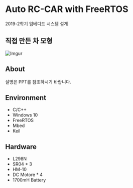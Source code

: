 <!-- Item Manager -->
# Auto RC-CAR with FreeRTOS
2019-2학기 임베디드 시스템 설계

<!-- ABOUT THE PROJECT -->
## 직접 만든 차 모형

![Imgur](https://i.imgur.com/WvcCPk8.jpg)


## About

설명은 PPT를 참조하시기 바랍니다.

<!-- Environment -->
## Environment
* C/C++
* Windows 10
* FreeRTOS
* Mbed
* Keil

## Hardware
* L298N
* SR04 * 3
* HM-10
* DC Motore * 4
* 1700mH Battery
